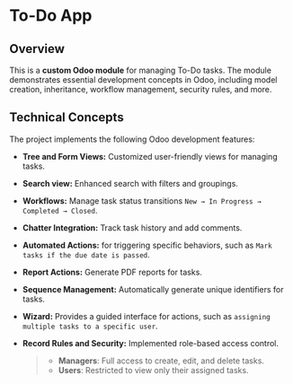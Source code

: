 # To-Do App 
## Overview
This is a **custom Odoo module** for managing To-Do tasks. The module demonstrates essential development concepts in Odoo, including model creation, inheritance, workflow management, security rules, and more.

## Technical Concepts  
The project implements the following Odoo development features:

- **Tree and Form Views:** Customized user-friendly views for managing tasks.

- **Search view:** Enhanced search with filters and groupings.

- **Workflows:** Manage task status transitions `New → In Progress → Completed → Closed`.
   
- **Chatter Integration:** Track task history and add comments.

- **Automated Actions:** for triggering specific behaviors, such as `Mark tasks if the due date is passed`.

- **Report Actions:** Generate PDF reports for tasks.

- **Sequence Management:** Automatically generate unique identifiers for tasks.

- **Wizard:** Provides a guided interface for actions, such as `assigning multiple tasks to a specific user`.

- **Record Rules and Security:** Implemented role-based access control.
     >- **Managers**: Full access to create, edit, and delete tasks.
     >- **Users**: Restricted to view only their assigned tasks.

